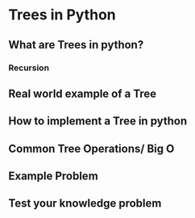 # Trees in Python

## What are Trees in python?

### Recursion

## Real world example of a Tree

## How to implement a Tree in python

## Common Tree Operations/ Big O

## Example Problem

## Test your knowledge problem
